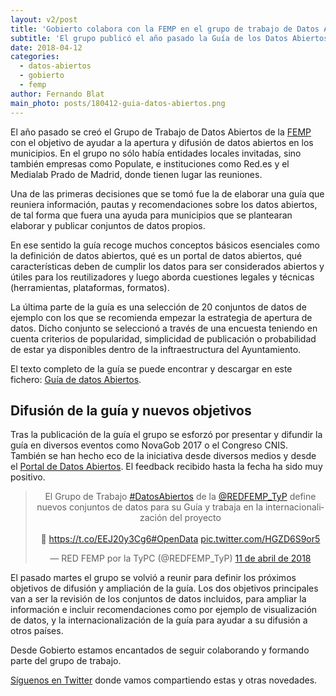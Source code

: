 ```yaml
---
layout: v2/post
title: 'Gobierto colabora con la FEMP en el grupo de trabajo de Datos Abiertos'
subtitle: 'El grupo publicó el año pasado la Guía de los Datos Abiertos para Entidades Locales'
date: 2018-04-12
categories:
  - datos-abiertos
  - gobierto
  - femp
author: Fernando Blat
main_photo: posts/180412-guia-datos-abiertos.png
---
```


El año pasado se creó el Grupo de Trabajo de Datos Abiertos de la [FEMP](http://www.femp.es/) con el objetivo de ayudar a la apertura y difusión de datos abiertos en los municipios. En el grupo no sólo había entidades locales invitadas, sino también empresas como Populate, e instituciones como Red.es y el Medialab Prado de Madrid, donde tienen lugar las reuniones.

Una de las primeras decisiones que se tomó fue la de elaborar una guía que reuniera información, pautas y recomendaciones sobre los datos abiertos, de tal forma que fuera una ayuda para municipios que se plantearan elaborar y publicar conjuntos de datos propios.

En ese sentido la guía recoge muchos conceptos básicos esenciales como la definición de datos abiertos, qué es un portal de datos abiertos, qué características deben de cumplir los datos para ser considerados abiertos y útiles para los reutilizadores y luego aborda cuestiones legales y técnicas (herramientas, plataformas, formatos).

La última parte de la guía es una selección de 20 conjuntos de datos de ejemplo con los que se recomienda empezar la estrategia de apertura de datos. Dicho conjunto se seleccionó a través de una encuesta teniendo en cuenta criterios de popularidad, simplicidad de publicación o probabilidad de estar ya disponibles dentro de la inftraestructura del Ayuntamiento.

El texto completo de la guía se puede encontrar y descargar en este fichero: [Guía de datos Abiertos](http://femp.femp.es/files/3580-1617-fichero/Gu%C3%ADa%20Datos%20Abiertos.pdf).

## Difusión de la guía y nuevos objetivos

Tras la publicación de la guía el grupo se esforzó por presentar y difundir la guía en diversos eventos como NovaGob 2017 o el Congreso CNIS. También se han hecho eco de la iniciativa desde diversos medios y desde el [Portal de Datos Abiertos](http://datos.gob.es/es/noticia/la-femp-elabora-una-guia-de-datos-abiertos-para-ayuntamientos-y-entidades-locales). El feedback recibido hasta la fecha ha sido muy positivo.

<div style="text-align: center">
  <blockquote class="twitter-tweet" data-lang="es"><p lang="es" dir="ltr">El Grupo de Trabajo <a href="https://twitter.com/hashtag/DatosAbiertos?src=hash&amp;ref_src=twsrc%5Etfw">#DatosAbiertos</a> de la <a href="https://twitter.com/REDFEMP_TyP?ref_src=twsrc%5Etfw">@REDFEMP_TyP</a> define nuevos conjuntos de datos para su Guía y trabaja en la internacionalización del proyecto<br><br>🔹 <a href="https://t.co/EEJ20y3Cg6">https://t.co/EEJ20y3Cg6</a><a href="https://twitter.com/hashtag/OpenData?src=hash&amp;ref_src=twsrc%5Etfw">#OpenData</a> <a href="https://t.co/HGZD6S9or5">pic.twitter.com/HGZD6S9or5</a></p>&mdash; RED FEMP por la TyPC (@REDFEMP_TyP) <a href="https://twitter.com/REDFEMP_TyP/status/984032443807051776?ref_src=twsrc%5Etfw">11 de abril de 2018</a></blockquote>
  <script async src="https://platform.twitter.com/widgets.js" charset="utf-8"></script>
</div>

El pasado martes el grupo se volvió a reunir para definir los próximos objetivos de difusión y ampliación de la guía. Los dos objetivos principales van a ser la revisión de los conjuntos de datos incluidos, para ampliar la información e incluir recomendaciones como por ejemplo de visualización de datos, y la internacionalización de la guía para ayudar a su difusión a otros países.

Desde Gobierto estamos encantados de seguir colaborando y formando parte del grupo de trabajo.

[Síguenos en Twitter](https://twitter.com/gobierto) donde vamos compartiendo estas y otras novedades.
